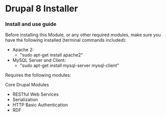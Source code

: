 # Drupal 8 Installer

### Install and use guide

Before installing this Module, or any other required modules, make sure you have the following installed (terminal commands included):

- Apache 2: 
  - "sudo apt-get install apache2"
- MySQL Server and Client: 
  - "sudo apt-get install mysql-server mysql-client"








Requires the following modules:

Core Drupal Modules
- RESTful Web Services
- Serialization
- HTTP Basic Authentication
- RDF
